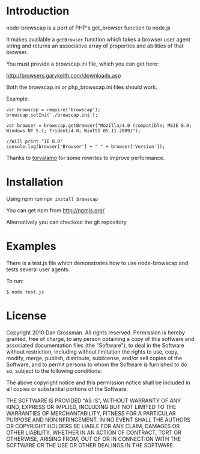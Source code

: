 # Introduction

node-browscap is a port of PHP's get_browser function to node.js

It makes available a `getBrowser` function which takes a browser user agent string 
and returns an associative array of properties and abilities of that browser.

You must provide a browscap.ini file, which you can get here:

http://browsers.garykeith.com/downloads.asp

Both the browscap.ini or php_browscap.ini files should work.

Example:

	var browscap = require('browscap');
	browscap.setIni('./browscap.ini');

	var browser = browscap.getBrowser("Mozilla/4.0 (compatible; MSIE 8.0; Windows NT 5.1; Trident/4.0; WinTSI 05.11.2009)");

	//Will print "IE 8.0"
	console.log(browser['Browser'] + " " + browser['Version']);

Thanks to [torvalamo](http://github.com/torvalamo) for some rewrites to 
improve performance.

# Installation

Using npm run `npm install browscap`

You can get npm from http://npmjs.org/

Alternatively you can checkout the git repository

# Examples

There is a test.js file which demonstrates how to use node-browscap and tests
several user agents.

To run:

	$ node test.js

# License

Copyright 2010 Dan Grossman. All rights reserved.
Permission is hereby granted, free of charge, to any person obtaining a copy
of this software and associated documentation files (the "Software"), to
deal in the Software without restriction, including without limitation the
rights to use, copy, modify, merge, publish, distribute, sublicense, and/or
sell copies of the Software, and to permit persons to whom the Software is
furnished to do so, subject to the following conditions:

The above copyright notice and this permission notice shall be included in
all copies or substantial portions of the Software.

THE SOFTWARE IS PROVIDED "AS IS", WITHOUT WARRANTY OF ANY KIND, EXPRESS OR
IMPLIED, INCLUDING BUT NOT LIMITED TO THE WARRANTIES OF MERCHANTABILITY,
FITNESS FOR A PARTICULAR PURPOSE AND NONINFRINGEMENT. IN NO EVENT SHALL THE
AUTHORS OR COPYRIGHT HOLDERS BE LIABLE FOR ANY CLAIM, DAMAGES OR OTHER
LIABILITY, WHETHER IN AN ACTION OF CONTRACT, TORT OR OTHERWISE, ARISING
FROM, OUT OF OR IN CONNECTION WITH THE SOFTWARE OR THE USE OR OTHER DEALINGS
IN THE SOFTWARE. 
